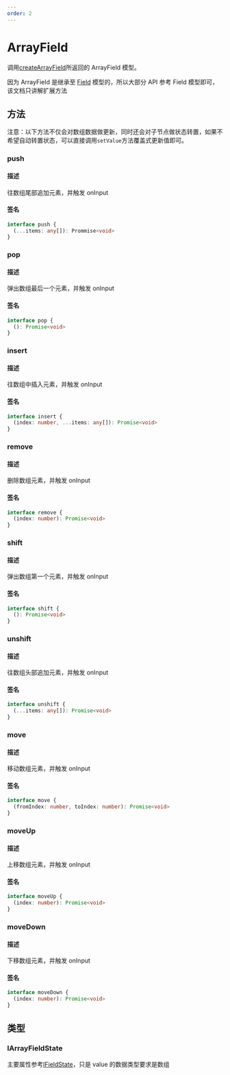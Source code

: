 ```yaml
---
order: 2
---
```


# ArrayField

调用[createArrayField](/api/models/form#createarrayfield)所返回的 ArrayField 模型。

因为 ArrayField 是继承至 [Field](/api/models/field) 模型的，所以大部分 API 参考 Field 模型即可，该文档只讲解扩展方法

## 方法

<Alert>

注意：以下方法不仅会对数组数据做更新，同时还会对子节点做状态转置，如果不希望自动转置状态，可以直接调用`setValue`方法覆盖式更新值即可。

</Alert>

### push

#### 描述

往数组尾部追加元素，并触发 onInput

#### 签名

```ts
interface push {
  (...items: any[]): Prommise<void>
}
```

### pop

#### 描述

弹出数组最后一个元素，并触发 onInput

#### 签名

```ts
interface pop {
  (): Promise<void>
}
```

### insert

#### 描述

往数组中插入元素，并触发 onInput

#### 签名

```ts
interface insert {
  (index: number, ...items: any[]): Promise<void>
}
```

### remove

#### 描述

删除数组元素，并触发 onInput

#### 签名

```ts
interface remove {
  (index: number): Promise<void>
}
```

### shift

#### 描述

弹出数组第一个元素，并触发 onInput

#### 签名

```ts
interface shift {
  (): Promise<void>
}
```

### unshift

#### 描述

往数组头部追加元素，并触发 onInput

#### 签名

```ts
interface unshift {
  (...items: any[]): Promise<void>
}
```

### move

#### 描述

移动数组元素，并触发 onInput

#### 签名

```ts
interface move {
  (fromIndex: number, toIndex: number): Promise<void>
}
```

### moveUp

#### 描述

上移数组元素，并触发 onInput

#### 签名

```ts
interface moveUp {
  (index: number): Promise<void>
}
```

### moveDown

#### 描述

下移数组元素，并触发 onInput

#### 签名

```ts
interface moveDown {
  (index: number): Promise<void>
}
```

## 类型

### IArrayFieldState

主要属性参考[IFieldState](/api/models/field#ifieldstate)，只是 value 的数据类型要求是数组
